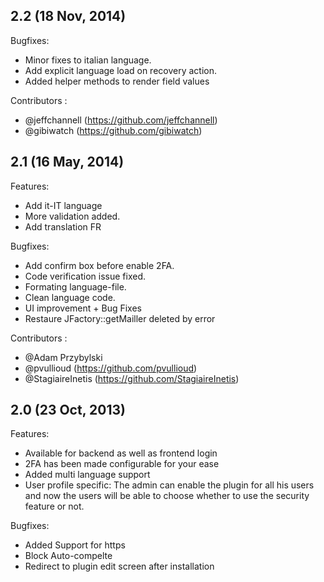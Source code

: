 
## 2.2 (18 Nov, 2014)

Bugfixes:

  - Minor fixes to italian language.
  - Add explicit language load on recovery action.
  - Added helper methods to render field values
  
Contributors :

 - @jeffchannell (https://github.com/jeffchannell)
 - @gibiwatch (https://github.com/gibiwatch)

## 2.1 (16 May, 2014)

Features:

  - Add it-IT language
  - More validation added.
  - Add translation FR
  
Bugfixes:

  - Add confirm box before enable 2FA.
  - Code verification issue fixed.
  - Formating language-file.
  - Clean language code.
  - UI improvement + Bug Fixes
  - Restaure JFactory::getMailler deleted by error
  
Contributors :

 - @Adam Przybylski 
 - @pvullioud (https://github.com/pvullioud)
 - @StagiaireInetis (https://github.com/StagiaireInetis)


## 2.0 (23 Oct, 2013)

Features:

  - Available for backend as well as frontend login
  - 2FA has been made configurable for your ease
  - Added multi language support
  - User profile specific: The admin can enable the plugin for all his users and now the users will be able to choose whether to use the security feature or not.
  
Bugfixes:

  - Added Support for https
  - Block Auto-compelte
  - Redirect to plugin edit screen after installation

